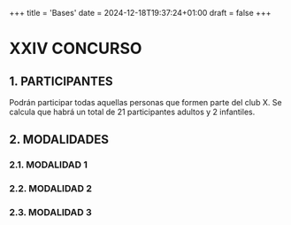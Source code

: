 +++
title = 'Bases'
date = 2024-12-18T19:37:24+01:00
draft = false
+++
# XXIV CONCURSO

## 1. PARTICIPANTES
Podrán participar todas aquellas personas que formen parte del club X. Se calcula que habrá un total de 21 participantes adultos y 2 infantiles.

## 2. MODALIDADES
### 2.1. MODALIDAD 1
### 2.2. MODALIDAD 2
### 2.3. MODALIDAD 3